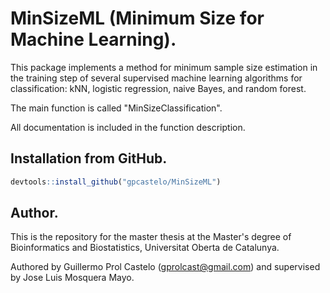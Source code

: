 # MinSizeML (Minimum Size for Machine Learning).

This package implements a method for minimum sample size estimation in the training
step of several supervised machine learning algorithms for classification: kNN, 
logistic regression, naive Bayes, and random forest.

The main function is called "MinSizeClassification".

All documentation is included in the function description.

## Installation from GitHub.

```r
devtools::install_github("gpcastelo/MinSizeML")
```

## Author.

This is the repository for the master thesis at the Master's degree of Bioinformatics and Biostatistics, Universitat Oberta de Catalunya.

Authored by Guillermo Prol Castelo (gprolcast@gmail.com) and supervised by Jose Luis Mosquera Mayo.
